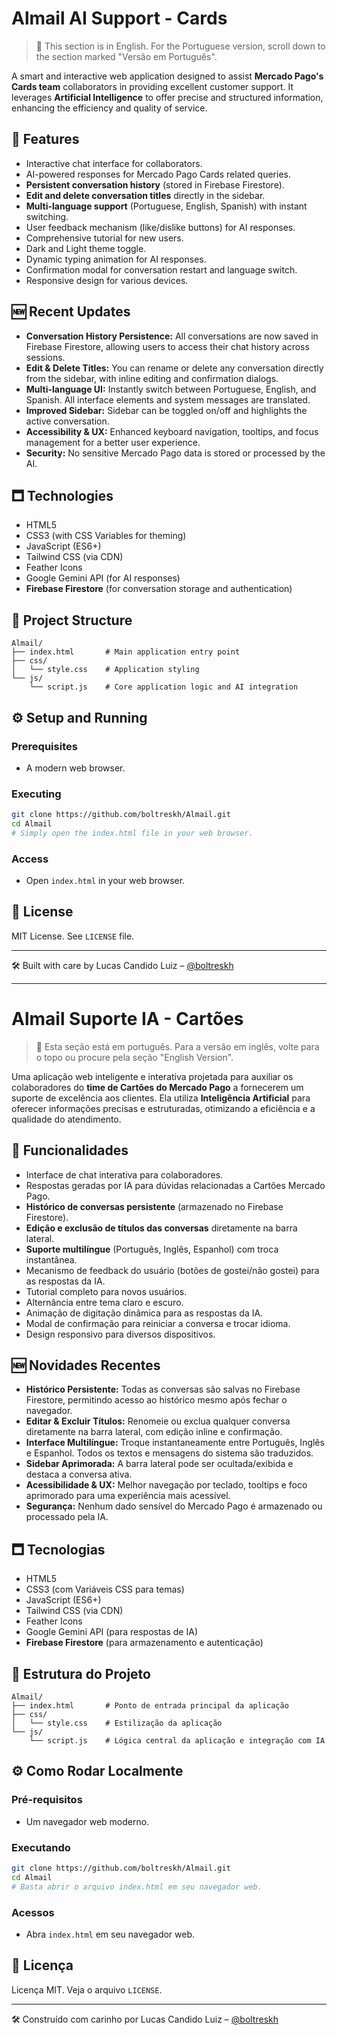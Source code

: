 <!-- English Version -->

# Almail AI Support - Cards

> 📘 This section is in English. For the Portuguese version, scroll down to the section marked "Versão em Português".

A smart and interactive web application designed to assist **Mercado Pago's Cards team** collaborators in providing excellent customer support. It leverages **Artificial Intelligence** to offer precise and structured information, enhancing the efficiency and quality of service.

## 🚀 Features

* Interactive chat interface for collaborators.
* AI-powered responses for Mercado Pago Cards related queries.
* **Persistent conversation history** (stored in Firebase Firestore).
* **Edit and delete conversation titles** directly in the sidebar.
* **Multi-language support** (Portuguese, English, Spanish) with instant switching.
* User feedback mechanism (like/dislike buttons) for AI responses.
* Comprehensive tutorial for new users.
* Dark and Light theme toggle.
* Dynamic typing animation for AI responses.
* Confirmation modal for conversation restart and language switch.
* Responsive design for various devices.

## 🆕 Recent Updates

- **Conversation History Persistence:** All conversations are now saved in Firebase Firestore, allowing users to access their chat history across sessions.
- **Edit & Delete Titles:** You can rename or delete any conversation directly from the sidebar, with inline editing and confirmation dialogs.
- **Multi-language UI:** Instantly switch between Portuguese, English, and Spanish. All interface elements and system messages are translated.
- **Improved Sidebar:** Sidebar can be toggled on/off and highlights the active conversation.
- **Accessibility & UX:** Enhanced keyboard navigation, tooltips, and focus management for a better user experience.
- **Security:** No sensitive Mercado Pago data is stored or processed by the AI.

## 🗖️ Technologies

* HTML5
* CSS3 (with CSS Variables for theming)
* JavaScript (ES6+)
* Tailwind CSS (via CDN)
* Feather Icons
* Google Gemini API (for AI responses)
* **Firebase Firestore** (for conversation storage and authentication)

## 📁 Project Structure

```
Almail/
├── index.html       # Main application entry point
├── css/
│   └── style.css    # Application styling
└── js/
    └── script.js    # Core application logic and AI integration
```

## ⚙️ Setup and Running

### Prerequisites

* A modern web browser.

### Executing

```bash
git clone https://github.com/boltreskh/Almail.git
cd Almail
# Simply open the index.html file in your web browser.
```

### Access

* Open `index.html` in your web browser.

## 📄 License

MIT License. See `LICENSE` file.

---

🛠️ Built with care by Lucas Candido Luiz – [@boltreskh](https://github.com/boltreskh)

---

<!-- Versão em Português -->

# Almail Suporte IA - Cartões

> 📘 Esta seção está em português. Para a versão em inglês, volte para o topo ou procure pela seção "English Version".

Uma aplicação web inteligente e interativa projetada para auxiliar os colaboradores do **time de Cartões do Mercado Pago** a fornecerem um suporte de excelência aos clientes. Ela utiliza **Inteligência Artificial** para oferecer informações precisas e estruturadas, otimizando a eficiência e a qualidade do atendimento.

## 🚀 Funcionalidades

* Interface de chat interativa para colaboradores.
* Respostas geradas por IA para dúvidas relacionadas a Cartões Mercado Pago.
* **Histórico de conversas persistente** (armazenado no Firebase Firestore).
* **Edição e exclusão de títulos das conversas** diretamente na barra lateral.
* **Suporte multilíngue** (Português, Inglês, Espanhol) com troca instantânea.
* Mecanismo de feedback do usuário (botões de gostei/não gostei) para as respostas da IA.
* Tutorial completo para novos usuários.
* Alternância entre tema claro e escuro.
* Animação de digitação dinâmica para as respostas da IA.
* Modal de confirmação para reiniciar a conversa e trocar idioma.
* Design responsivo para diversos dispositivos.

## 🆕 Novidades Recentes

- **Histórico Persistente:** Todas as conversas são salvas no Firebase Firestore, permitindo acesso ao histórico mesmo após fechar o navegador.
- **Editar & Excluir Títulos:** Renomeie ou exclua qualquer conversa diretamente na barra lateral, com edição inline e confirmação.
- **Interface Multilíngue:** Troque instantaneamente entre Português, Inglês e Espanhol. Todos os textos e mensagens do sistema são traduzidos.
- **Sidebar Aprimorada:** A barra lateral pode ser ocultada/exibida e destaca a conversa ativa.
- **Acessibilidade & UX:** Melhor navegação por teclado, tooltips e foco aprimorado para uma experiência mais acessível.
- **Segurança:** Nenhum dado sensível do Mercado Pago é armazenado ou processado pela IA.

## 🗖️ Tecnologias

* HTML5
* CSS3 (com Variáveis CSS para temas)
* JavaScript (ES6+)
* Tailwind CSS (via CDN)
* Feather Icons
* Google Gemini API (para respostas de IA)
* **Firebase Firestore** (para armazenamento e autenticação)

## 📁 Estrutura do Projeto

```
Almail/
├── index.html       # Ponto de entrada principal da aplicação
├── css/
│   └── style.css    # Estilização da aplicação
└── js/
    └── script.js    # Lógica central da aplicação e integração com IA
```

## ⚙️ Como Rodar Localmente

### Pré-requisitos

* Um navegador web moderno.

### Executando

```bash
git clone https://github.com/boltreskh/Almail.git
cd Almail
# Basta abrir o arquivo index.html em seu navegador web.
```

### Acessos

* Abra `index.html` em seu navegador web.

## 📄 Licença

Licença MIT. Veja o arquivo `LICENSE`.

---

🛠️ Construído com carinho por Lucas Candido Luiz – [@boltreskh](https://github.com/boltreskh)